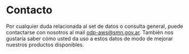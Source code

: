 # Contacto

Por cualquier duda relacionada al set de datos o consulta general, puede contactarse con nosotros al mail odp-aws@smn.gov.ar. 
También nos gustaría saber cómo usted da uso a estos datos de modo de mejorar nuestros productos disponibles. 



